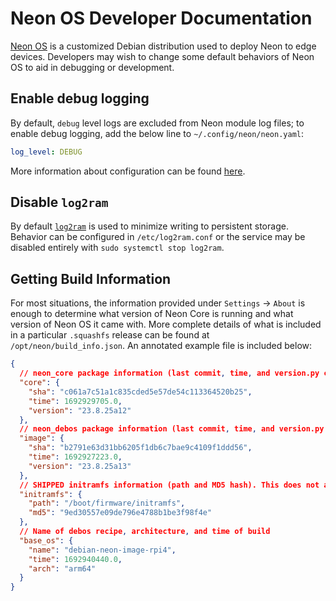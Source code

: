 # Neon OS Developer Documentation
[Neon OS](./index.md) is a customized
Debian distribution used to deploy Neon to edge devices. Developers may wish to
change some default behaviors of Neon OS to aid in debugging or development.

## Enable debug logging
By default, `debug` level logs are excluded from Neon module log files; to enable
debug logging, add the below line to `~/.config/neon/neon.yaml`:
```yaml
log_level: DEBUG
```
More information about configuration can be found [here](../quick_reference/configuration.md).

## Disable `log2ram`
By default [`log2ram`](https://github.com/azlux/log2ram) is used to minimize writing to persistent storage.
Behavior can be configured in `/etc/log2ram.conf` or the service may be disabled entirely with
`sudo systemctl stop log2ram`.

## Getting Build Information
For most situations, the information provided under `Settings` -> `About` is
enough to determine what version of Neon Core is running and what version of
Neon OS it came with. More complete details of what is included in a particular
`.squashfs` release can be found at `/opt/neon/build_info.json`. An annotated 
example file is included below:

```json
{
  // neon_core package information (last commit, time, and version.py contents)
  "core": {
    "sha": "c061a7c51a1c835cded5e57de54c113364520b25",
    "time": 1692929705.0,
    "version": "23.8.25a12"
  },
  // neon_debos package information (last commit, time, and version.py contents)
  "image": {
    "sha": "b2791e63d31bb6205f1db6c7bae9c4109f1ddd56",
    "time": 1692927223.0,
    "version": "23.8.25a13"
  },
  // SHIPPED initramfs information (path and MD5 hash). This does not account for updated hashes
  "initramfs": {
    "path": "/boot/firmware/initramfs",
    "md5": "9ed30557e09de796e4788b1be3f98f4e"
  },
  // Name of debos recipe, architecture, and time of build
  "base_os": {
    "name": "debian-neon-image-rpi4",
    "time": 1692940440.0,
    "arch": "arm64"
  }
}
```
